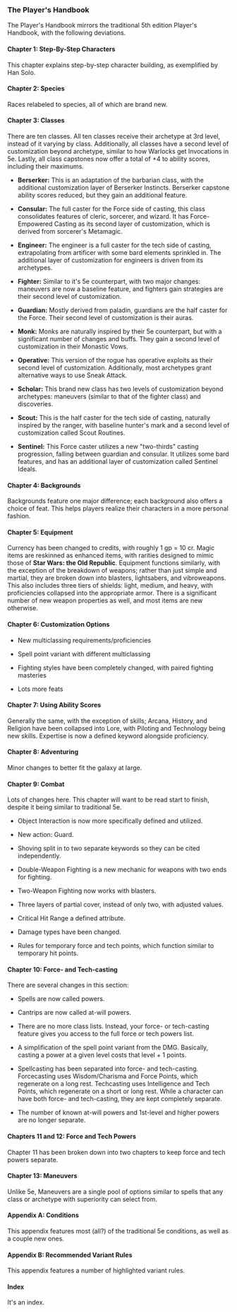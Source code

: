 ### The Player's Handbook

The Player's Handbook mirrors the traditional 5th edition Player's Handbook, with the following deviations.

#### Chapter 1: Step-By-Step Characters

This chapter explains step-by-step character building, as exemplified by Han Solo.

#### Chapter 2: Species

Races relabeled to species, all of which are brand new.

#### Chapter 3: Classes

There are ten classes. All ten classes receive their archetype at 3rd level, instead of it varying by class. Additionally, all classes have a second level of customization beyond archetype, similar to how Warlocks get Invocations in 5e. Lastly, all class capstones now offer a total of +4 to ability scores, including their maximums.

- **Berserker:** This is an adaptation of the barbarian class, with the additional customization layer of Berserker Instincts. Berserker capstone ability scores reduced, but they gain an additional feature.

- **Consular:** The full caster for the Force side of casting, this class consolidates features of cleric, sorcerer, and wizard. It has Force-Empowered Casting as its second layer of customization, which is derived from sorcerer's Metamagic.

- **Engineer:** The engineer is a full caster for the tech side of casting, extrapolating from artificer with some bard elements sprinkled in. The additional layer of customization for engineers is driven from its archetypes.

- **Fighter:** Similar to it's 5e counterpart, with two major changes: maneuvers are now a baseline feature, and fighters gain strategies are their second level of customization.

- **Guardian:** Mostly derived from paladin, guardians are the half caster for the Force. Their second level of customization is their auras.

- **Monk:** Monks are naturally inspired by their 5e counterpart, but with a significant number of changes and buffs. They gain a second level of customization in their Monastic Vows.

- **Operative:** This version of the rogue has operative exploits as their second level of customization. Additionally, most archetypes grant alternative ways to use Sneak Attack.

- **Scholar:** This brand new class has two levels of customization beyond archetypes: maneuvers (similar to that of the fighter class) and discoveries.

- **Scout:** This is the half caster for the tech side of casting, naturally inspired by the ranger, with baseline hunter's mark and a second level of customization called Scout Routines.

- **Sentinel:** This Force caster utilizes a new "two-thirds" casting progression, falling between guardian and consular. It utilizes some bard features, and has an additional layer of customization called Sentinel Ideals.

#### Chapter 4: Backgrounds

Backgrounds feature one major difference; each background also offers a choice of feat. This helps players realize their characters in a more personal fashion.

#### Chapter 5: Equipment

Currency has been changed to credits, with roughly 1 gp = 10 cr. Magic items are reskinned as enhanced items, with rarities designed to mimic those of **Star Wars: the Old Republic**. Equipment functions similarly, with the exception of the breakdown of weapons; rather than just simple and martial, they are broken down into blasters, lightsabers, and vibroweapons. This also includes three tiers of shields: light, medium, and heavy, with proficiencies collapsed into the appropriate armor. There is a significant number of new weapon properties as well, and most items are new otherwise.

#### Chapter 6: Customization Options

- New multiclassing requirements/proficiencies

- Spell point variant with different multiclassing

- Fighting styles have been completely changed, with paired fighting masteries

- Lots more feats

#### Chapter 7: Using Ability Scores

Generally the same, with the exception of skills; Arcana, History, and Religion have been collapsed into Lore, with Piloting and Technology being new skills. Expertise is now a defined keyword alongside proficiency.

#### Chapter 8: Adventuring

Minor changes to better fit the galaxy at large.

#### Chapter 9: Combat

Lots of changes here. This chapter will want to be read start to finish, despite it being similar to traditional 5e.

- Object Interaction is now more specifically defined and utilized.

- New action: Guard.

- Shoving split in to two separate keywords so they can be cited independently.

- Double-Weapon Fighting is a new mechanic for weapons with two ends for fighting.

- Two-Weapon Fighting now works with blasters.

- Three layers of partial cover, instead of only two, with adjusted values.

- Critical Hit Range a defined attribute.

- Damage types have been changed.

- Rules for temporary force and tech points, which function similar to temporary hit points.

#### Chapter 10: Force- and Tech-casting

There are several changes in this section:

- Spells are now called powers.

- Cantrips are now called at-will powers.

- There are no more class lists. Instead, your force- or tech-casting feature gives you access to the full force or tech powers list.

- A simplification of the spell point variant from the DMG. Basically, casting a power at a given level costs that level + 1 points.

- Spellcasting has been separated into force- and tech-casting. Forcecasting uses Wisdom/Charisma and Force Points, which regenerate on a long rest. Techcasting uses Intelligence and Tech Points, which regenerate on a short or long rest. While a character can have both force- and tech-casting, they are kept completely separate.

- The number of known at-will powers and 1st-level and higher powers are no longer separate.

#### Chapters 11 and 12: Force and Tech Powers

Chapter 11 has been broken down into two chapters to keep force and tech powers separate.

#### Chapter 13: Maneuvers

Unlike 5e, Maneuvers are a single pool of options similar to spells that any class or archetype with superiority can select from.

#### Appendix A: Conditions

This appendix features most (all?) of the traditional 5e conditions, as well as a couple new ones.

#### Appendix B: Recommended Variant Rules

This appendix features a number of highlighted variant rules.

#### Index

It's an index.
